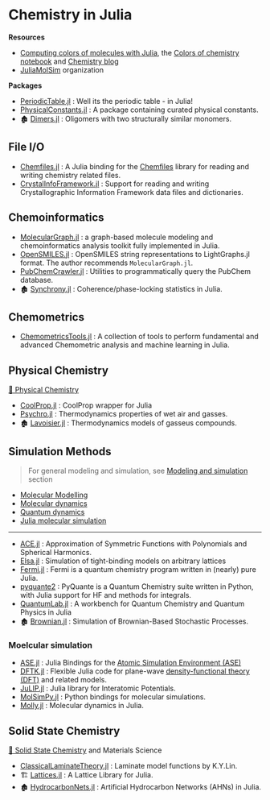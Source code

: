 # Chemistry in Julia

**Resources**

- [Computing colors of molecules with Julia](https://github.com/jiahao/ijulia-notebooks), the [Colors of chemistry notebook](http://jiahao.github.io/julia-blog/2014/06/09/the-colors-of-chemistry.html) and [Chemistry blog](http://jiahao.github.io/julia-blog/)
- [JuliaMolSim](https://github.com/JuliaMolSim) organization

**Packages**

- [PeriodicTable.jl](https://github.com/JuliaPhysics/PeriodicTable.jl) : Well its the periodic table - in Julia!
- [PhysicalConstants.jl](https://github.com/JuliaPhysics/PhysicalConstants.jl) : A package containing curated physical constants.
- 🏚️ [Dimers.jl](https://github.com/sswatson/Dimers.jl) : Oligomers with two structurally similar monomers.

## File I/O

- [Chemfiles.jl](https://github.com/chemfiles/Chemfiles.jl) : A Julia binding for the [Chemfiles](https://github.com/chemfiles/chemfiles) library for reading and writing chemistry related files.
- [CrystalInfoFramework.jl](https://github.com/jamesrhester/CrystalInfoFramework.jl) : Support for reading and writing Crystallographic Information Framework data files and dictionaries.

## Chemoinformatics

- [MolecularGraph.jl](https://github.com/mojaie/MolecularGraph.jl) : a graph-based molecule modeling and chemoinformatics analysis toolkit fully implemented in Julia.
- [OpenSMILES.jl](https://github.com/caseykneale/OpenSMILES.jl) : OpenSMILES string representations to LightGraphs.jl format. The author recommends `MolecularGraph.jl`.
- [PubChemCrawler.jl](https://github.com/JuliaHealth/PubChemCrawler.jl) : Utilities to programmatically query the PubChem database.
- 🏚️ [Synchrony.jl](https://github.com/simonster/Synchrony.jl) : Coherence/phase-locking statistics in Julia.


## Chemometrics

- [ChemometricsTools.jl](https://github.com/caseykneale/ChemometricsTools.jl) : A collection of tools to perform fundamental and advanced Chemometric analysis and machine learning in Julia.

## Physical Chemistry

[📖 Physical Chemistry](https://en.wikipedia.org/wiki/Category:Physical_chemistry)

- [CoolProp.jl](https://github.com/CoolProp/CoolProp.jl) : CoolProp wrapper for Julia
- [Psychro.jl](https://github.com/pjabardo/Psychro.jl) : Thermodynamics properties of wet air and gasses.
- 🏚️ [Lavoisier.jl](https://github.com/longemen3000/lavoisier) : Thermodynamics models of gasseus compounds.

## Simulation Methods

> For general modeling and simulation, see [Modeling and simulation](modeling.md) section

- [Molecular Modelling](https://en.wikipedia.org/wiki/Category:Molecular_modelling)
- [Molecular dynamics](https://en.wikipedia.org/wiki/Molecular_dynamics)
- [Quantum dynamics](https://en.wikipedia.org/wiki/Quantum_dynamics)
- [Julia molecular simulation](https://juliamolsim.github.io)

---

- [ACE.jl](https://github.com/ACEsuit/ACE.jl) : Approximation of Symmetric Functions with Polynomials and Spherical Harmonics.
- [Elsa.jl](https://github.com/pablosanjose/Elsa.jl) : Simulation of tight-binding models on arbitrary lattices
- [Fermi.jl](https://github.com/FermiQC/Fermi.jl) : Fermi is a quantum chemistry program written in (nearly) pure Julia.
- [pyquante2](https://github.com/rpmuller/pyquante2/) : PyQuante is a Quantum Chemistry suite written in Python, with Julia support for HF and methods for integrals.
- [QuantumLab.jl](https://github.com/vonDonnerstein/QuantumLab.jl) : A workbench for Quantum Chemistry and Quantum Physics in Julia
- 🏚️ [Brownian.jl](https://github.com/UniversityofWarwick/Brownian.jl) : Simulation of Brownian-Based Stochastic Processes.

### Moelcular simulation

- [ASE.jl](https://github.com/JuliaMolSim/ASE.jl) : Julia Bindings for the [Atomic Simulation Environment (ASE)](https://wiki.fysik.dtu.dk/ase)
- [DFTK.jl](https://github.com/JuliaMolSim/DFTK.jl) : Flexible Julia code for plane-wave [density-functional theory (DFT)](https://en.wikipedia.org/wiki/Density_functional_theory) and related models.
- [JuLIP.jl](https://github.com/JuliaMolSim/JuLIP.jl) : Julia library for Interatomic Potentials.
- [MolSimPy.jl](https://github.com/JuliaMolSim/MolSimPy.jl) : Python bindings for molecular simulations.
- [Molly.jl](https://github.com/JuliaMolSim/Molly.jl) : Molecular dynamics in Julia.

## Solid State Chemistry

[📖 Solid State Chemistry](https://en.wikipedia.org/wiki/Solid-state_chemistry) and Materials Science

- [ClassicalLaminateTheory.jl](https://github.com/goedman/ClassicalLaminateTheory.jl) : Laminate model functions by K.Y.Lin.
- 🏗️ [Lattices.jl](https://github.com/JuliaPhysics/Lattices.jl) : A Lattice Library for Julia.
- 🏚️ [HydrocarbonNets.jl](https://github.com/Ismael-VC/HydrocarbonNets.jl) : Artificial Hydrocarbon Networks (AHNs) in Julia.
